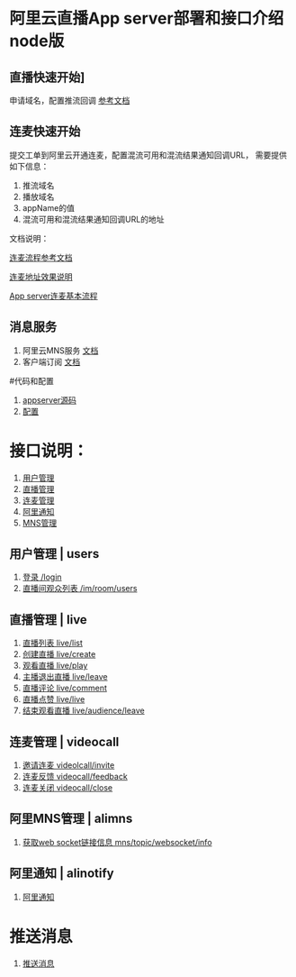 # 阿里云直播App server部署和接口介绍 node版

## 直播快速开始]
  申请域名，配置推流回调 [参考文档](https://help.aliyun.com/document_detail/29957.html?spm=5176.doc45215.6.546.CjFllk)

## 连麦快速开始
  提交工单到阿里云开通连麦，配置混流可用和混流结果通知回调URL， 需要提供如下信息：

  1. 推流域名 
  2. 播放域名
  3. appName的值
  4. 混流可用和混流结果通知回调URL的地址
  
  文档说明：

  [连麦流程参考文档](./pdf/阿里云连麦对接文档.pdf)

  [连麦地址效果说明](./address.md)

  [App server连麦基本流程](./pdf/连麦AppServer处理流程图.pdf)

## 消息服务
1. 阿里云MNS服务 [文档](https://help.aliyun.com/document_detail/27414.html?spm=5176.doc27494.6.539.xhdQKj)
2. 客户端订阅 [文档](./pdf/websocket.pdf)

#代码和配置

1. [appserver源码](https://github.com/ccba/aliyun-live-appserver-code)
2. [配置](./config/config.md)

# 接口说明：

1. [用户管理](#users)
2. [直播管理](#live) 
3. [连麦管理](#videocall)
4. [阿里通知](#alinotify)
5. [MNS管理](#alimns)

## 用户管理 | users

1. [登录 /login](./user/login.md)
2. [直播间观众列表 /im/room/users](./user/roomusers.md)

## 直播管理 | live

1. [直播列表 live/list](./live/list.md)
2. [创建直播 live/create](./live/create.md)
3. [观看直播 live/play](./live/play.md)
4. [主播退出直播 live/leave](./live/close.md)
5. [直播评论 live/comment](./live/comment.md)
6. [直播点赞 live/live](./live/like.md)
7. [结束观看直播 live/audience/leave](./live/leave.md)

## 连麦管理 | videocall

1. [邀请连麦 videolcall/invite](./videocall/invite.md)
2. [连麦反馈 videocall/feedback](./videocall/feedback.md)
3. [连麦关闭 videocall/close](./videocall/close.md)

## 阿里MNS管理 | alimns

1. [获取web socket链接信息 mns/topic/websocket/info](./mns/websocket.md)

## 阿里通知 | alinotify

1. [阿里通知](./alinotify/notify.md)

# 推送消息
1. [推送消息](./msg/msg.md)

